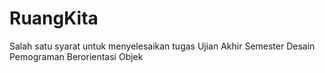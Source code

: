 # RuangKita
Salah satu syarat untuk menyelesaikan tugas Ujian Akhir Semester Desain Pemograman Berorientasi Objek
